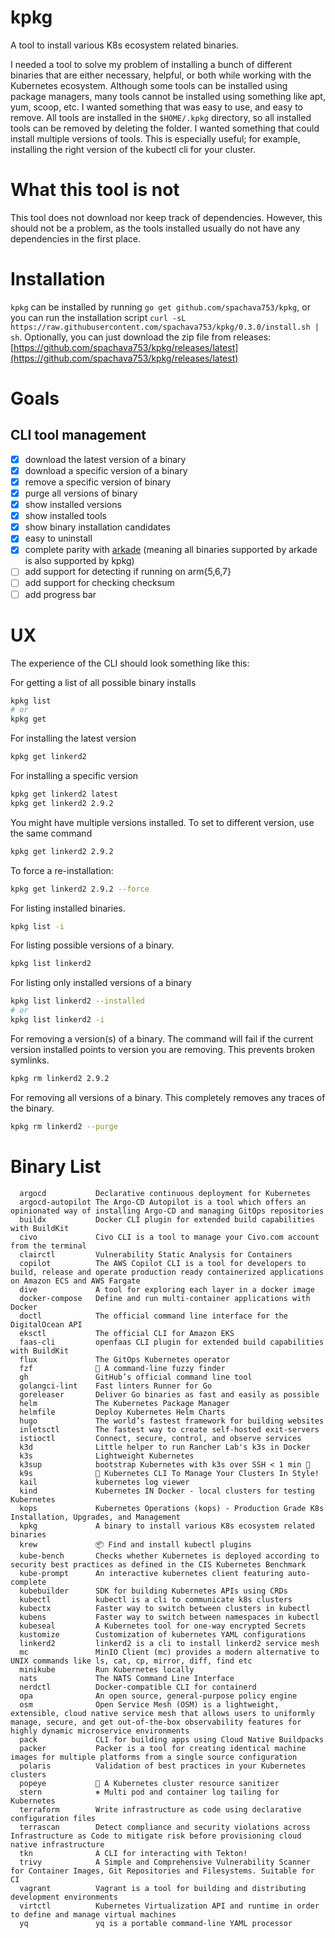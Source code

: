 # kpkg

A tool to install various K8s ecosystem related binaries.

I needed a tool to solve my problem of installing a bunch of different binaries that are either necessary, helpful, or
both while working with the Kubernetes ecosystem. Although some tools can be installed using package managers, many
tools cannot be installed using something like apt, yum, scoop, etc. I wanted something that was easy to use, and easy
to remove. All tools are installed in the `$HOME/.kpkg` directory, so all installed tools can be removed by deleting the
folder. I wanted something that could install multiple versions of tools. This is especially useful; for example,
installing the right version of the kubectl cli for your cluster.

# What this tool is not

This tool does not download nor keep track of dependencies. However, this should not be a problem, as the tools
installed usually do not have any dependencies in the first place.

# Installation

`kpkg` can be installed by running `go get github.com/spachava753/kpkg`, or you can run the installation
script `curl -sL https://raw.githubusercontent.com/spachava753/kpkg/0.3.0/install.sh | sh`. Optionally, you can just
download the zip file from
releases: [https://github.com/spachava753/kpkg/releases/latest](https://github.com/spachava753/kpkg/releases/latest)

# Goals

## CLI tool management

- [x] download the latest version of a binary
- [x] download a specific version of a binary
- [x] remove a specific version of binary
- [x] purge all versions of binary
- [x] show installed versions
- [x] show installed tools
- [x] show binary installation candidates
- [x] easy to uninstall
- [x] complete parity with [arkade](https://github.com/alexellis/arkade) (meaning all binaries supported by arkade is
  also supported by kpkg)
- [ ] add support for detecting if running on arm{5,6,7}
- [ ] add support for checking checksum
- [ ] add progress bar

# UX

The experience of the CLI should look something like this:

For getting a list of all possible binary installs

```bash
kpkg list
# or 
kpkg get
```

For installing the latest version

```bash
kpkg get linkerd2
```

For installing a specific version

```bash
kpkg get linkerd2 latest
kpkg get linkerd2 2.9.2
```

You might have multiple versions installed. To set to different version, use the same command

```bash
kpkg get linkerd2 2.9.2
```

To force a re-installation:

```bash
kpkg get linkerd2 2.9.2 --force
```

For listing installed binaries.

```bash
kpkg list -i
```

For listing possible versions of a binary.

```bash
kpkg list linkerd2
```

For listing only installed versions of a binary

```bash
kpkg list linkerd2 --installed
# or
kpkg list linkerd2 -i
```

For removing a version(s) of a binary. The command will fail if the current version installed points to version you are
removing. This prevents broken symlinks.

```bash
kpkg rm linkerd2 2.9.2
```

For removing all versions of a binary. This completely removes any traces of the binary.

```bash
kpkg rm linkerd2 --purge
```

# Binary List

```plain
  argocd           Declarative continuous deployment for Kubernetes
  argocd-autopilot The Argo-CD Autopilot is a tool which offers an opinionated way of installing Argo-CD and managing GitOps repositories
  buildx           Docker CLI plugin for extended build capabilities with BuildKit
  civo             Civo CLI is a tool to manage your Civo.com account from the terminal
  clairctl         Vulnerability Static Analysis for Containers
  copilot          The AWS Copilot CLI is a tool for developers to build, release and operate production ready containerized applications on Amazon ECS and AWS Fargate
  dive             A tool for exploring each layer in a docker image
  docker-compose   Define and run multi-container applications with Docker
  doctl            The official command line interface for the DigitalOcean API
  eksctl           The official CLI for Amazon EKS
  faas-cli         openfaas CLI plugin for extended build capabilities with BuildKit
  flux             The GitOps Kubernetes operator
  fzf              🌸 A command-line fuzzy finder
  gh               GitHub’s official command line tool
  golangci-lint    Fast linters Runner for Go
  goreleaser       Deliver Go binaries as fast and easily as possible
  helm             The Kubernetes Package Manager
  helmfile         Deploy Kubernetes Helm Charts
  hugo             The world’s fastest framework for building websites
  inletsctl        The fastest way to create self-hosted exit-servers
  istioctl         Connect, secure, control, and observe services
  k3d              Little helper to run Rancher Lab's k3s in Docker
  k3s              Lightweight Kubernetes
  k3sup            bootstrap Kubernetes with k3s over SSH < 1 min 🚀
  k9s              🐶 Kubernetes CLI To Manage Your Clusters In Style!
  kail             kubernetes log viewer
  kind             Kubernetes IN Docker - local clusters for testing Kubernetes
  kops             Kubernetes Operations (kops) - Production Grade K8s Installation, Upgrades, and Management
  kpkg             A binary to install various K8s ecosystem related binaries
  krew             📦 Find and install kubectl plugins
  kube-bench       Checks whether Kubernetes is deployed according to security best practices as defined in the CIS Kubernetes Benchmark
  kube-prompt      An interactive kubernetes client featuring auto-complete
  kubebuilder      SDK for building Kubernetes APIs using CRDs
  kubectl          kubectl is a cli to communicate k8s clusters
  kubectx          Faster way to switch between clusters in kubectl
  kubens           Faster way to switch between namespaces in kubectl
  kubeseal         A Kubernetes tool for one-way encrypted Secrets
  kustomize        Customization of kubernetes YAML configurations
  linkerd2         linkerd2 is a cli to install linkerd2 service mesh
  mc               MinIO Client (mc) provides a modern alternative to UNIX commands like ls, cat, cp, mirror, diff, find etc
  minikube         Run Kubernetes locally
  nats             The NATS Command Line Interface
  nerdctl          Docker-compatible CLI for containerd
  opa              An open source, general-purpose policy engine
  osm              Open Service Mesh (OSM) is a lightweight, extensible, cloud native service mesh that allows users to uniformly manage, secure, and get out-of-the-box observability features for highly dynamic microservice environments
  pack             CLI for building apps using Cloud Native Buildpacks
  packer           Packer is a tool for creating identical machine images for multiple platforms from a single source configuration
  polaris          Validation of best practices in your Kubernetes clusters
  popeye           👀 A Kubernetes cluster resource sanitizer
  stern            ⎈ Multi pod and container log tailing for Kubernetes
  terraform        Write infrastructure as code using declarative configuration files
  terrascan        Detect compliance and security violations across Infrastructure as Code to mitigate risk before provisioning cloud native infrastructure
  tkn              A CLI for interacting with Tekton!
  trivy            A Simple and Comprehensive Vulnerability Scanner for Container Images, Git Repositories and Filesystems. Suitable for CI
  vagrant          Vagrant is a tool for building and distributing development environments
  virtctl          Kubernetes Virtualization API and runtime in order to define and manage virtual machines
  yq               yq is a portable command-line YAML processor
```
